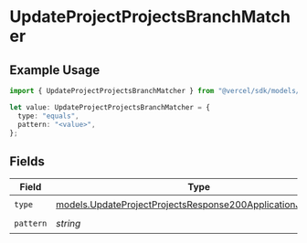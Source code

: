 # UpdateProjectProjectsBranchMatcher

## Example Usage

```typescript
import { UpdateProjectProjectsBranchMatcher } from "@vercel/sdk/models/updateprojectop.js";

let value: UpdateProjectProjectsBranchMatcher = {
  type: "equals",
  pattern: "<value>",
};
```

## Fields

| Field                                                                                                                          | Type                                                                                                                           | Required                                                                                                                       | Description                                                                                                                    |
| ------------------------------------------------------------------------------------------------------------------------------ | ------------------------------------------------------------------------------------------------------------------------------ | ------------------------------------------------------------------------------------------------------------------------------ | ------------------------------------------------------------------------------------------------------------------------------ |
| `type`                                                                                                                         | [models.UpdateProjectProjectsResponse200ApplicationJSONType](../models/updateprojectprojectsresponse200applicationjsontype.md) | :heavy_check_mark:                                                                                                             | N/A                                                                                                                            |
| `pattern`                                                                                                                      | *string*                                                                                                                       | :heavy_check_mark:                                                                                                             | N/A                                                                                                                            |